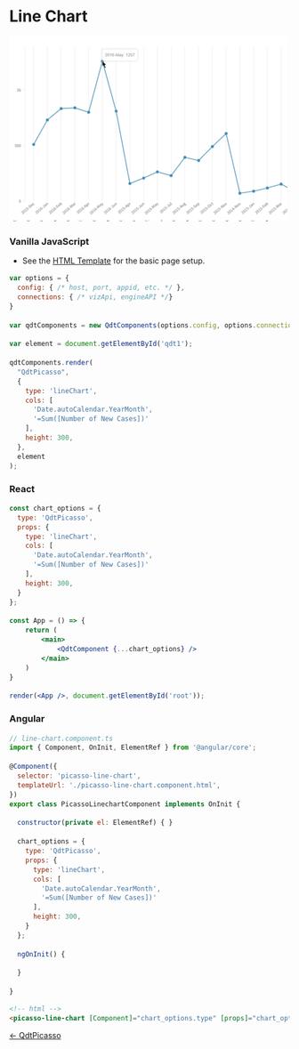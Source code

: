 # Line Chart

![Line Chart](../assets/picassoLinechart.png)

### Vanilla JavaScript

- See the [HTML Template](https://github.com/qlik-demo-team/qdt-components/blob/master/docs/usage/Html.md) for the
basic page setup. 

```js
var options = {
  config: { /* host, port, appid, etc. */ },
  connections: { /* vizApi, engineAPI */}
}

var qdtComponents = new QdtComponents(options.config, options.connections);

var element = document.getElementById('qdt1');

qdtComponents.render(
  "QdtPicasso", 
  {
    type: 'lineChart',
    cols: [
      'Date.autoCalendar.YearMonth',
      '=Sum([Number of New Cases])'
    ],
    height: 300,
  }, 
  element
);
```

### React

```jsx
const chart_options = {
  type: 'QdtPicasso',
  props: {
    type: 'lineChart',
    cols: [
      'Date.autoCalendar.YearMonth',
      '=Sum([Number of New Cases])'
    ],
    height: 300,
  }
};

const App = () => {
    return (
        <main>
            <QdtComponent {...chart_options} />
        </main>
    )
}

render(<App />, document.getElementById('root'));
```

### Angular

```js
// line-chart.component.ts
import { Component, OnInit, ElementRef } from '@angular/core';

@Component({
  selector: 'picasso-line-chart',
  templateUrl: './picasso-line-chart.component.html',
})
export class PicassoLinechartComponent implements OnInit {

  constructor(private el: ElementRef) { }

  chart_options = {
    type: 'QdtPicasso',
    props: {
      type: 'lineChart',
      cols: [
        'Date.autoCalendar.YearMonth',
        '=Sum([Number of New Cases])'
      ],
      height: 300,
    }
  };

  ngOnInit() {

  }

}
```

```html
<!-- html -->
<picasso-line-chart [Component]="chart_options.type" [props]="chart_options.props"></picasso-line-chart>
```


[← QdtPicasso](../)